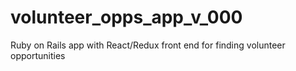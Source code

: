 # volunteer_opps_app_v_000
Ruby on Rails app with React/Redux front end for finding volunteer opportunities
